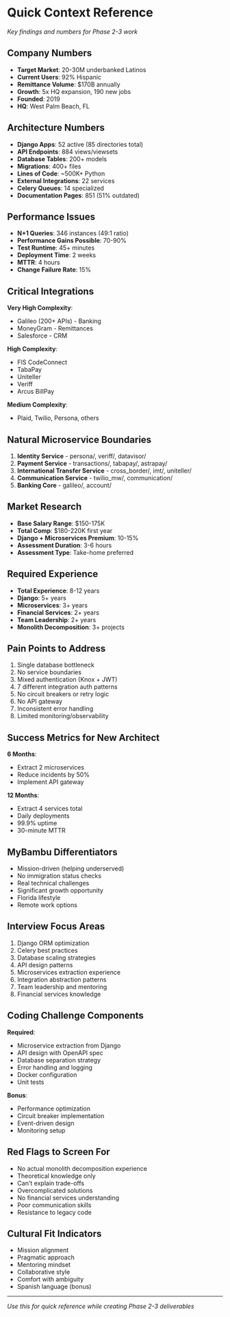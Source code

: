 # Quick Context Reference
*Key findings and numbers for Phase 2-3 work*

## Company Numbers
- **Target Market**: 20-30M underbanked Latinos
- **Current Users**: 92% Hispanic
- **Remittance Volume**: $170B annually
- **Growth**: 5x HQ expansion, 190 new jobs
- **Founded**: 2019
- **HQ**: West Palm Beach, FL

## Architecture Numbers
- **Django Apps**: 52 active (85 directories total)
- **API Endpoints**: 884 views/viewsets
- **Database Tables**: 200+ models
- **Migrations**: 400+ files
- **Lines of Code**: ~500K+ Python
- **External Integrations**: 22 services
- **Celery Queues**: 14 specialized
- **Documentation Pages**: 851 (51% outdated)

## Performance Issues
- **N+1 Queries**: 346 instances (49:1 ratio)
- **Performance Gains Possible**: 70-90%
- **Test Runtime**: 45+ minutes
- **Deployment Time**: 2 weeks
- **MTTR**: 4 hours
- **Change Failure Rate**: 15%

## Critical Integrations
**Very High Complexity**:
- Galileo (200+ APIs) - Banking
- MoneyGram - Remittances
- Salesforce - CRM

**High Complexity**:
- FIS CodeConnect
- TabaPay
- Uniteller
- Veriff
- Arcus BillPay

**Medium Complexity**:
- Plaid, Twilio, Persona, others

## Natural Microservice Boundaries
1. **Identity Service** - persona/, veriff/, datavisor/
2. **Payment Service** - transactions/, tabapay/, astrapay/
3. **International Transfer Service** - cross_border/, imt/, uniteller/
4. **Communication Service** - twilio_mw/, communication/
5. **Banking Core** - galileo/, account/

## Market Research
- **Base Salary Range**: $150-175K
- **Total Comp**: $180-220K first year
- **Django + Microservices Premium**: 10-15%
- **Assessment Duration**: 3-6 hours
- **Assessment Type**: Take-home preferred

## Required Experience
- **Total Experience**: 8-12 years
- **Django**: 5+ years
- **Microservices**: 3+ years
- **Financial Services**: 2+ years
- **Team Leadership**: 2+ years
- **Monolith Decomposition**: 3+ projects

## Pain Points to Address
1. Single database bottleneck
2. No service boundaries
3. Mixed authentication (Knox + JWT)
4. 7 different integration auth patterns
5. No circuit breakers or retry logic
6. No API gateway
7. Inconsistent error handling
8. Limited monitoring/observability

## Success Metrics for New Architect
**6 Months**:
- Extract 2 microservices
- Reduce incidents by 50%
- Implement API gateway

**12 Months**:
- Extract 4 services total
- Daily deployments
- 99.9% uptime
- 30-minute MTTR

## MyBambu Differentiators
- Mission-driven (helping underserved)
- No immigration status checks
- Real technical challenges
- Significant growth opportunity
- Florida lifestyle
- Remote work options

## Interview Focus Areas
1. Django ORM optimization
2. Celery best practices
3. Database scaling strategies
4. API design patterns
5. Microservices extraction experience
6. Integration abstraction patterns
7. Team leadership and mentoring
8. Financial services knowledge

## Coding Challenge Components
**Required**:
- Microservice extraction from Django
- API design with OpenAPI spec
- Database separation strategy
- Error handling and logging
- Docker configuration
- Unit tests

**Bonus**:
- Performance optimization
- Circuit breaker implementation
- Event-driven design
- Monitoring setup

## Red Flags to Screen For
- No actual monolith decomposition experience
- Theoretical knowledge only
- Can't explain trade-offs
- Overcomplicated solutions
- No financial services understanding
- Poor communication skills
- Resistance to legacy code

## Cultural Fit Indicators
- Mission alignment
- Pragmatic approach
- Mentoring mindset
- Collaborative style
- Comfort with ambiguity
- Spanish language (bonus)

---
*Use this for quick reference while creating Phase 2-3 deliverables*